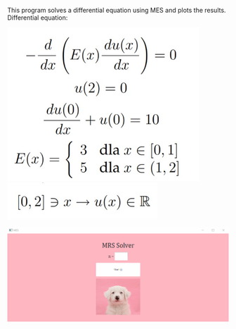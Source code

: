 This program solves a differential equation using MES and plots the results.
Differential equation:

<img src="zdj/zdj1.jpg" style="zoom:67%;" />

<img src="zdj/zdj2.jpg" style="zoom:67%;" />

![mes_gif](zdj/mes_gif.gif)
